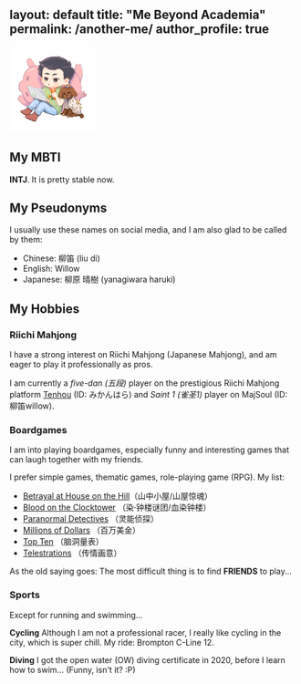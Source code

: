 layout: default
title: "Me Beyond Academia"
permalink: /another-me/
author_profile: true
---

<img src='/images/android-chrome-512x512.png' width='150' height='150' title='My avatar!' >

## My MBTI

**INTJ**. It is pretty stable now. 

## My Pseudonyms

I usually use these names on social media, and I am also glad to be called by them:
- Chinese: 柳笛 (liu di)
- English: Willow
- Japanese: 柳原 晴樹 (yanagiwara haruki)

## My Hobbies

### Riichi Mahjong

I have a strong interest on Riichi Mahjong (Japanese Mahjong), and am eager to play it professionally as pros. 

I am currently a *five-dan (五段)* player on the prestigious Riichi Mahjong platform [Tenhou](https://tenhou.net/) (ID: みかんはら) and *Saint 1 (雀圣1)* player on MajSoul (ID: 柳笛willow). 

### Boardgames

I am into playing boardgames, especially funny and interesting games that can laugh together with my friends. 

I prefer simple games, thematic games, role-playing game (RPG). My list:

- [Betrayal at House on the Hill](https://boardgamegeek.com/boardgame/10547/betrayal-at-house-on-the-hill)（山中小屋/山屋惊魂）
- [Blood on the Clocktower](https://boardgamegeek.com/boardgame/240980/blood-on-the-clocktower) （染·钟楼谜团/血染钟楼）
- [Paranormal Detectives](https://boardgamegeek.com/boardgame/280136/paranormal-detectives) （灵能侦探）
- [Millions of Dollars](https://boardgamegeek.com/boardgame/193213/millions-of-dollars) （百万美金）
- [Top Ten](https://boardgamegeek.com/boardgame/300905/top-ten) （脑洞量表）
- [Telestrations](https://boardgamegeek.com/boardgame/46213/telestrations) （传情画意）

As the old saying goes: The most difficult thing is to find **FRIENDS** to play...

### Sports

Except for running and swimming...

**Cycling** Although I am not a professional racer, I really like cycling in the city, which is super chill. My ride: Brompton C-Line 12.

**Diving** I got the open water (OW) diving certificate in 2020, before I learn how to swim... (Funny, isn't it? :P)
